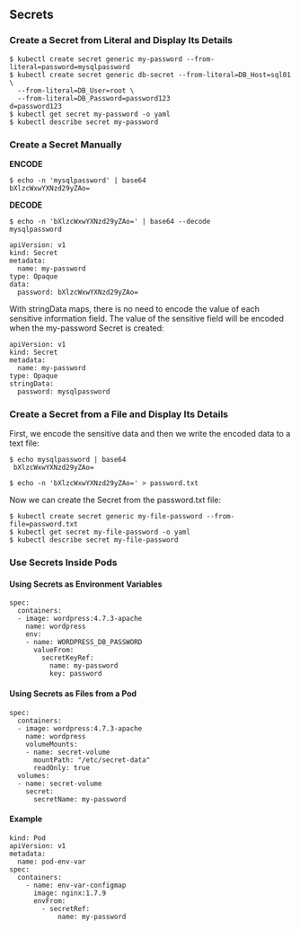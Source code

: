 ## Secrets

### Create a Secret from Literal and Display Its Details
```
$ kubectl create secret generic my-password --from-literal=password=mysqlpassword
$ kubectl create secret generic db-secret --from-literal=DB_Host=sql01 \
  --from-literal=DB_User=root \
  --from-literal=DB_Password=password123
d=password123
$ kubectl get secret my-password -o yaml
$ kubectl describe secret my-password
```

### Create a Secret Manually
**ENCODE**
```
$ echo -n 'mysqlpassword' | base64
bXlzcWxwYXNzd29yZAo=
```
**DECODE**
```
$ echo -n 'bXlzcWxwYXNzd29yZAo=' | base64 --decode
mysqlpassword
```
```
apiVersion: v1
kind: Secret
metadata:
  name: my-password
type: Opaque
data:
  password: bXlzcWxwYXNzd29yZAo=
```
With stringData maps, there is no need to encode the value of each sensitive information field. The value of the sensitive field will be encoded when the my-password Secret is created:

```
apiVersion: v1
kind: Secret
metadata:
  name: my-password
type: Opaque
stringData:
  password: mysqlpassword
```

### Create a Secret from a File and Display Its Details
First, we encode the sensitive data and then we write the encoded data to a text file:
```
$ echo mysqlpassword | base64
 bXlzcWxwYXNzd29yZAo=

$ echo -n 'bXlzcWxwYXNzd29yZAo=' > password.txt
```
Now we can create the Secret from the password.txt file:

```
$ kubectl create secret generic my-file-password --from-file=password.txt
$ kubectl get secret my-file-password -o yaml
$ kubectl describe secret my-file-password
```

### Use Secrets Inside Pods
#### Using Secrets as Environment Variables
```
spec:
  containers:
  - image: wordpress:4.7.3-apache
    name: wordpress
    env:
    - name: WORDPRESS_DB_PASSWORD
      valueFrom:
        secretKeyRef:
          name: my-password
          key: password
```

#### Using Secrets as Files from a Pod
```
spec:
  containers:
  - image: wordpress:4.7.3-apache
    name: wordpress
    volumeMounts:
    - name: secret-volume
      mountPath: "/etc/secret-data"
      readOnly: true
  volumes:
  - name: secret-volume
    secret:
      secretName: my-password
```

#### Example
```
kind: Pod 
apiVersion: v1 
metadata:
  name: pod-env-var 
spec:
  containers:
    - name: env-var-configmap
      image: nginx:1.7.9 
      envFrom:
        - secretRef:
            name: my-password
```